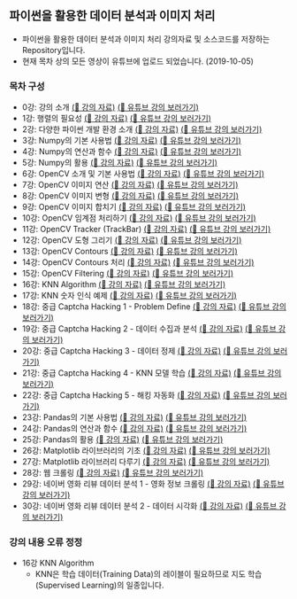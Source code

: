 ## 파이썬을 활용한 데이터 분석과 이미지 처리
* 파이썬을 활용한 데이터 분석과 이미지 처리 강의자료 및 소스코드를 저장하는 Repository입니다.
* 현재 목차 상의 모든 영상이 유튜브에 업로드 되었습니다. (2019-10-05)

### 목차 구성
* 0강: 강의 소개 [(:bookmark_tabs: 강의 자료)](/00.%20강의%20소개/) [(:link: 유튜브 강의 보러가기)](https://www.youtube.com/watch?v=V8Lpf3WCZ4g&list=PLRx0vPvlEmdBx9X5xSgcEk4CEbzEiws8C&index=1)
* 1강: 행렬의 필요성 [(:bookmark_tabs: 강의 자료)](/01.%20행렬의%20필요성/) [(:link: 유튜브 강의 보러가기)](https://www.youtube.com/watch?v=hqqmIemBbvw&list=PLRx0vPvlEmdBx9X5xSgcEk4CEbzEiws8C&index=2)
* 2강: 다양한 파이썬 개발 환경 소개 [(:bookmark_tabs: 강의 자료)](/02.%20다양한%20파이썬%20개발%20환경%20소개/)  [(:link: 유튜브 강의 보러가기)](https://www.youtube.com/watch?v=YkeGZ3MGr3o&list=PLRx0vPvlEmdBx9X5xSgcEk4CEbzEiws8C&index=3)
* 3강: Numpy의 기본 사용법 [(:bookmark_tabs: 강의 자료)](/03.%20Numpy의%20기본%20사용법/) [(:link: 유튜브 강의 보러가기)](https://www.youtube.com/watch?v=LdoJAC26MIc&list=PLRx0vPvlEmdBx9X5xSgcEk4CEbzEiws8C&index=4)
* 4강: Numpy의 연산과 함수 [(:bookmark_tabs: 강의 자료)](/04.%20Numpy의%20연산과%20함수/) [(:link: 유튜브 강의 보러가기)](https://www.youtube.com/watch?v=k4bTgociqZ8&list=PLRx0vPvlEmdBx9X5xSgcEk4CEbzEiws8C&index=5)
* 5강: Numpy의 활용 [(:bookmark_tabs: 강의 자료)](/05.%20Numpy의%20활용/) [(:link: 유튜브 강의 보러가기)](https://www.youtube.com/watch?v=Ohein9rZ4fk&list=PLRx0vPvlEmdBx9X5xSgcEk4CEbzEiws8C&index=6)
* 6강: OpenCV 소개 및 기본 사용법 [(:bookmark_tabs: 강의 자료)](/06.%20OpenCV%20소개%20및%20기본%20사용법/) [(:link: 유튜브 강의 보러가기)](https://www.youtube.com/watch?v=F2FRpmh9sQo&list=PLRx0vPvlEmdBx9X5xSgcEk4CEbzEiws8C&index=7)
* 7강: OpenCV 이미지 연산 [(:bookmark_tabs: 강의 자료)](/07.%20OpenCV%20이미지%20연산/) [(:link: 유튜브 강의 보러가기)](https://www.youtube.com/watch?v=KkQC3q3mTgo&list=PLRx0vPvlEmdBx9X5xSgcEk4CEbzEiws8C&index=8)
* 8강: OpenCV 이미지 변형 [(:bookmark_tabs: 강의 자료)](/08.%20OpenCV%20이미지%20변형/) [(:link: 유튜브 강의 보러가기)](https://www.youtube.com/watch?v=Dov-49fwaG4&list=PLRx0vPvlEmdBx9X5xSgcEk4CEbzEiws8C&index=9)
* 9강: OpenCV 이미지 합치기 [(:bookmark_tabs: 강의 자료)](/09.%20OpenCV%20이미지%20합치기/) [(:link: 유튜브 강의 보러가기)](https://www.youtube.com/watch?v=WWLsrX42lbU&list=PLRx0vPvlEmdBx9X5xSgcEk4CEbzEiws8C&index=10)
* 10강: OpenCV 임계점 처리하기 [(:bookmark_tabs: 강의 자료)](/10.%20OpenCV%20임계점%20처리하기/) [(:link: 유튜브 강의 보러가기)](https://www.youtube.com/watch?v=Xqm4R1cKbFI&list=PLRx0vPvlEmdBx9X5xSgcEk4CEbzEiws8C&index=11)
* 11강: OpenCV Tracker (TrackBar) [(:bookmark_tabs: 강의 자료)](/11.%20OpenCV%20Tracker/) [(:link: 유튜브 강의 보러가기)](https://www.youtube.com/watch?v=61dNYY1_IIE&list=PLRx0vPvlEmdBx9X5xSgcEk4CEbzEiws8C&index=12)
* 12강: OpenCV 도형 그리기 [(:bookmark_tabs: 강의 자료)](/12.%20OpenCV%20도형%20그리기/) [(:link: 유튜브 강의 보러가기)](https://www.youtube.com/watch?v=2SwYwlVcxhA&list=PLRx0vPvlEmdBx9X5xSgcEk4CEbzEiws8C&index=13)
* 13강: OpenCV Contours [(:bookmark_tabs: 강의 자료)](/13.%20OpenCV%20Contours/) [(:link: 유튜브 강의 보러가기)](https://www.youtube.com/watch?v=E8LPYLcIn4Q&list=PLRx0vPvlEmdBx9X5xSgcEk4CEbzEiws8C&index=14)
* 14강: OpenCV Contours 처리 [(:bookmark_tabs: 강의 자료)](/14.%20OpenCV%20Contours%20처리/) [(:link: 유튜브 강의 보러가기)](https://www.youtube.com/watch?v=xBfq6DJQ8xs&list=PLRx0vPvlEmdBx9X5xSgcEk4CEbzEiws8C&index=15)
* 15강: OpenCV Filtering [(:bookmark_tabs: 강의 자료)](/15.%20OpenCV%20Filtering/) [(:link: 유튜브 강의 보러가기)](https://www.youtube.com/watch?v=5V_iHjiey2o&list=PLRx0vPvlEmdBx9X5xSgcEk4CEbzEiws8C&index=16)
* 16강: KNN Algorithm [(:bookmark_tabs: 강의 자료)](/16.%20KNN%20Algorithm/) [(:link: 유튜브 강의 보러가기)](https://www.youtube.com/watch?v=QRWNto6BsfY&list=PLRx0vPvlEmdBx9X5xSgcEk4CEbzEiws8C&index=17)
* 17강: KNN 숫자 인식 예제 [(:bookmark_tabs: 강의 자료)](/17.%20KNN%20숫자%20인식%20예제/) [(:link: 유튜브 강의 보러가기)](https://www.youtube.com/watch?v=dsmXqJ9hkgQ&list=PLRx0vPvlEmdBx9X5xSgcEk4CEbzEiws8C&index=18)
* 18강: 중급 Captcha Hacking 1 - Problem Define [(:bookmark_tabs: 강의 자료)](/18.%20중급%20Captcha%20Hacking%201%20-%20Problem%20Define/) [(:link: 유튜브 강의 보러가기)](https://www.youtube.com/watch?v=vKktSCf2ru0&list=PLRx0vPvlEmdBx9X5xSgcEk4CEbzEiws8C&index=19)
* 19강: 중급 Captcha Hacking 2 - 데이터 수집과 분석 [(:bookmark_tabs: 강의 자료)](/19.%20중급%20Captcha%20Hacking%202%20-%20데이터%20수집과%20분석/) [(:link: 유튜브 강의 보러가기)](https://www.youtube.com/watch?v=2zdiZI1ndjo&list=PLRx0vPvlEmdBx9X5xSgcEk4CEbzEiws8C&index=20)
* 20강: 중급 Captcha Hacking 3 - 데이터 정제 [(:bookmark_tabs: 강의 자료)](/20.%20중급%20Captcha%20Hacking%203%20-%20데이터%20정제/) [(:link: 유튜브 강의 보러가기)](https://www.youtube.com/watch?v=ovsK_AxqFIQ&list=PLRx0vPvlEmdBx9X5xSgcEk4CEbzEiws8C&index=21)
* 21강: 중급 Captcha Hacking 4 - KNN 모델 학습 [(:bookmark_tabs: 강의 자료)](/21.%20중급%20Captcha%20Hacking%204%20-%20KNN%20모델%20학습/) [(:link: 유튜브 강의 보러가기)](https://www.youtube.com/watch?v=-LM6kkkNhY0&list=PLRx0vPvlEmdBx9X5xSgcEk4CEbzEiws8C&index=22)
* 22강: 중급 Captcha Hacking 5 - 해킹 자동화 [(:bookmark_tabs: 강의 자료)](/22.%20중급%20Captcha%20Hacking%205%20-%20해킹%20자동화/) [(:link: 유튜브 강의 보러가기)](https://www.youtube.com/watch?v=3T2nShDtSME&list=PLRx0vPvlEmdBx9X5xSgcEk4CEbzEiws8C&index=23)
* 23강: Pandas의 기본 사용법 [(:bookmark_tabs: 강의 자료)](/23.%20Pandas의%20기본%20사용법/) [(:link: 유튜브 강의 보러가기)](https://www.youtube.com/watch?v=9PF4BAFh-J8&list=PLRx0vPvlEmdBx9X5xSgcEk4CEbzEiws8C&index=24)
* 24강: Pandas의 연산과 함수 [(:bookmark_tabs: 강의 자료)](/24.%20Pandas의%20연산과%20함수/) [(:link: 유튜브 강의 보러가기)](https://www.youtube.com/watch?v=BZIsxdEybxo&list=PLRx0vPvlEmdBx9X5xSgcEk4CEbzEiws8C&index=25)
* 25강: Pandas의 활용 [(:bookmark_tabs: 강의 자료)](/25.%20Pandas의%20활용/) [(:link: 유튜브 강의 보러가기)](https://www.youtube.com/watch?v=5ZiP4HRFBqU&list=PLRx0vPvlEmdBx9X5xSgcEk4CEbzEiws8C&index=26)
* 26강: Matplotlib 라이브러리의 기초 [(:bookmark_tabs: 강의 자료)](/26.%20Matplotlib%20라이브러리의%20기초/) [(:link: 유튜브 강의 보러가기)](https://www.youtube.com/watch?v=kdf2RLwec8s&list=PLRx0vPvlEmdBx9X5xSgcEk4CEbzEiws8C&index=27)
* 27강: Matplotlib 라이브러리 다루기 [(:bookmark_tabs: 강의 자료)](/27.%20Matploblib%20라이브러리%20다루기/) [(:link: 유튜브 강의 보러가기)](https://www.youtube.com/watch?v=Ghq4oSxk0Fg&list=PLRx0vPvlEmdBx9X5xSgcEk4CEbzEiws8C&index=28)
* 28강: 웹 크롤링 [(:bookmark_tabs: 강의 자료)](/28.%20웹%20크롤링/) [(:link: 유튜브 강의 보러가기)](https://www.youtube.com/watch?v=gKCkz0lXWR4&list=PLRx0vPvlEmdBx9X5xSgcEk4CEbzEiws8C&index=29)
* 29강: 네이버 영화 리뷰 데이터 분석 1 - 영화 정보 크롤링 [(:bookmark_tabs: 강의 자료)](/29.%20네이버%20영화%20리뷰%20데이터%20분석%20①%20영화%20정보%20크롤링/) [(:link: 유튜브 강의 보러가기)](https://www.youtube.com/watch?v=8rgCwpA4Fms&list=PLRx0vPvlEmdBx9X5xSgcEk4CEbzEiws8C&index=30)
* 30강: 네이버 영화 리뷰 데이터 분석 2 - 데이터 시각화 [(:bookmark_tabs: 강의 자료)](/30.%20네이버%20영화%20리뷰%20데이터%20분석%20②%20데이터%20시각화/) [(:link: 유튜브 강의 보러가기)](https://www.youtube.com/watch?v=L4WMGMtmXFA&list=PLRx0vPvlEmdBx9X5xSgcEk4CEbzEiws8C&index=31)

### 강의 내용 오류 정정
* 16강 KNN Algorithm
    * KNN은 학습 데이터(Training Data)의 레이블이 필요하므로 지도 학습(Supervised Learning)의 일종입니다.
